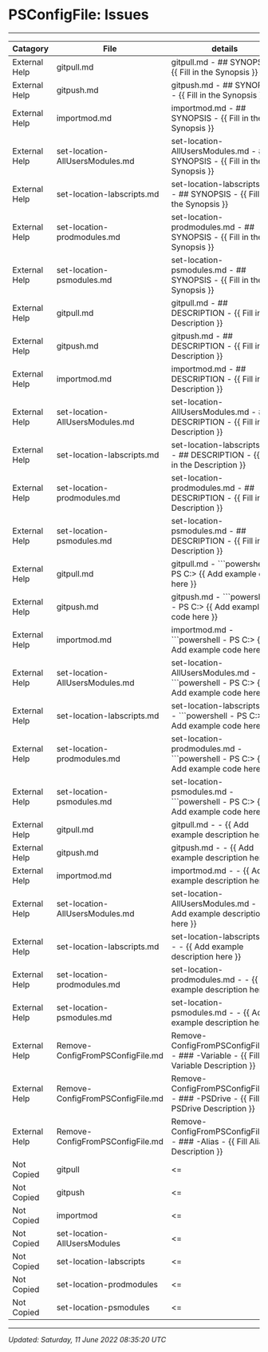 ﻿# PSConfigFile: Issues

---

| Catagory      | File                             | details                                                                               |
| ------------- | -------------------------------- | ------------------------------------------------------------------------------------- |
| External Help | gitpull.md                       | gitpull.md - ## SYNOPSIS - {{ Fill in the Synopsis }}                                 |
| External Help | gitpush.md                       | gitpush.md - ## SYNOPSIS - {{ Fill in the Synopsis }}                                 |
| External Help | importmod.md                     | importmod.md - ## SYNOPSIS - {{ Fill in the Synopsis }}                               |
| External Help | set-location-AllUsersModules.md  | set-location-AllUsersModules.md - ## SYNOPSIS - {{ Fill in the Synopsis }}            |
| External Help | set-location-labscripts.md       | set-location-labscripts.md - ## SYNOPSIS - {{ Fill in the Synopsis }}                 |
| External Help | set-location-prodmodules.md      | set-location-prodmodules.md - ## SYNOPSIS - {{ Fill in the Synopsis }}                |
| External Help | set-location-psmodules.md        | set-location-psmodules.md - ## SYNOPSIS - {{ Fill in the Synopsis }}                  |
| External Help | gitpull.md                       | gitpull.md - ## DESCRIPTION - {{ Fill in the Description }}                           |
| External Help | gitpush.md                       | gitpush.md - ## DESCRIPTION - {{ Fill in the Description }}                           |
| External Help | importmod.md                     | importmod.md - ## DESCRIPTION - {{ Fill in the Description }}                         |
| External Help | set-location-AllUsersModules.md  | set-location-AllUsersModules.md - ## DESCRIPTION - {{ Fill in the Description }}      |
| External Help | set-location-labscripts.md       | set-location-labscripts.md - ## DESCRIPTION - {{ Fill in the Description }}           |
| External Help | set-location-prodmodules.md      | set-location-prodmodules.md - ## DESCRIPTION - {{ Fill in the Description }}          |
| External Help | set-location-psmodules.md        | set-location-psmodules.md - ## DESCRIPTION - {{ Fill in the Description }}            |
| External Help | gitpull.md                       | gitpull.md - ```powershell - PS C:\> {{ Add example code here }}                      |
| External Help | gitpush.md                       | gitpush.md - ```powershell - PS C:\> {{ Add example code here }}                      |
| External Help | importmod.md                     | importmod.md - ```powershell - PS C:\> {{ Add example code here }}                    |
| External Help | set-location-AllUsersModules.md  | set-location-AllUsersModules.md - ```powershell - PS C:\> {{ Add example code here }} |
| External Help | set-location-labscripts.md       | set-location-labscripts.md - ```powershell - PS C:\> {{ Add example code here }}      |
| External Help | set-location-prodmodules.md      | set-location-prodmodules.md - ```powershell - PS C:\> {{ Add example code here }}     |
| External Help | set-location-psmodules.md        | set-location-psmodules.md - ```powershell - PS C:\> {{ Add example code here }}       |
| External Help | gitpull.md                       | gitpull.md -  - {{ Add example description here }}                                    |
| External Help | gitpush.md                       | gitpush.md -  - {{ Add example description here }}                                    |
| External Help | importmod.md                     | importmod.md -  - {{ Add example description here }}                                  |
| External Help | set-location-AllUsersModules.md  | set-location-AllUsersModules.md -  - {{ Add example description here }}               |
| External Help | set-location-labscripts.md       | set-location-labscripts.md -  - {{ Add example description here }}                    |
| External Help | set-location-prodmodules.md      | set-location-prodmodules.md -  - {{ Add example description here }}                   |
| External Help | set-location-psmodules.md        | set-location-psmodules.md -  - {{ Add example description here }}                     |
| External Help | Remove-ConfigFromPSConfigFile.md | Remove-ConfigFromPSConfigFile.md - ### -Variable - {{ Fill Variable Description }}    |
| External Help | Remove-ConfigFromPSConfigFile.md | Remove-ConfigFromPSConfigFile.md - ### -PSDrive - {{ Fill PSDrive Description }}      |
| External Help | Remove-ConfigFromPSConfigFile.md | Remove-ConfigFromPSConfigFile.md - ### -Alias - {{ Fill Alias Description }}          |
| Not Copied    | gitpull                          | <=                                                                                    |
| Not Copied    | gitpush                          | <=                                                                                    |
| Not Copied    | importmod                        | <=                                                                                    |
| Not Copied    | set-location-AllUsersModules     | <=                                                                                    |
| Not Copied    | set-location-labscripts          | <=                                                                                    |
| Not Copied    | set-location-prodmodules         | <=                                                                                    |
| Not Copied    | set-location-psmodules           | <=                                                                                    |

---

*Updated: Saturday, 11 June 2022 08:35:20 UTC*
